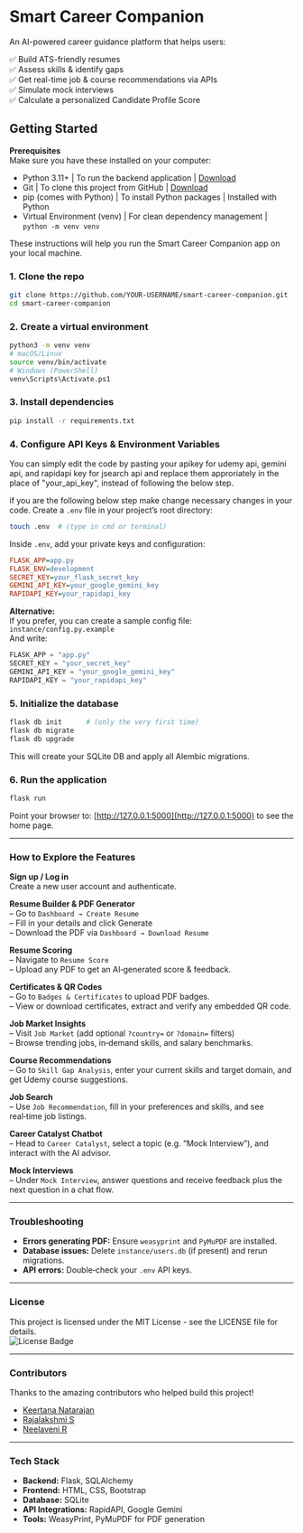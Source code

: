 
#  Smart Career Companion

An AI-powered career guidance platform that helps users:

✅ Build ATS-friendly resumes  
✅ Assess skills & identify gaps  
✅ Get real-time job & course recommendations via APIs  
✅ Simulate mock interviews  
✅ Calculate a personalized Candidate Profile Score  

##  Getting Started

 **Prerequisites**  
Make sure you have these installed on your computer:

- Python 3.11+ | To run the backend application | [Download](https://www.python.org/downloads/)
- Git | To clone this project from GitHub | [Download](https://git-scm.com/downloads)
- pip (comes with Python) | To install Python packages | Installed with Python
- Virtual Environment (venv) | For clean dependency management | `python -m venv venv`

These instructions will help you run the Smart Career Companion app on your local machine.

### 1. Clone the repo
```bash
git clone https://github.com/YOUR-USERNAME/smart-career-companion.git
cd smart-career-companion
```

### 2. Create a virtual environment
```bash
python3 -m venv venv
# macOS/Linux
source venv/bin/activate
# Windows (PowerShell)
venv\Scripts\Activate.ps1
```

### 3. Install dependencies
```bash
pip install -r requirements.txt
```

### 4. Configure API Keys & Environment Variables
You can simply edit the code by pasting your apikey for udemy api, gemini api, and rapidapi key for jsearch api and replace them approriately in the place of "your_api_key", instead of following the below step.

if you are the following below step make change necessary changes in your code.
Create a `.env` file in your project’s root directory:
```bash
touch .env  # (type in cmd or terminal)
```
Inside `.env`, add your private keys and configuration:
```ini
FLASK_APP=app.py
FLASK_ENV=development
SECRET_KEY=your_flask_secret_key
GEMINI_API_KEY=your_google_gemini_key
RAPIDAPI_KEY=your_rapidapi_key
```
 **Alternative:**  
If you prefer, you can create a sample config file:  
`instance/config.py.example`  
And write:

```python
FLASK_APP = "app.py"
SECRET_KEY = "your_secret_key"
GEMINI_API_KEY = "your_google_gemini_key"
RAPIDAPI_KEY = "your_rapidapi_key"
```

### 5. Initialize the database
```bash
flask db init      # (only the very first time)
flask db migrate
flask db upgrade
```

This will create your SQLite DB and apply all Alembic migrations.

### 6. Run the application
```bash
flask run
```
Point your browser to: [http://127.0.0.1:5000](http://127.0.0.1:5000) to see the home page.

---

###  How to Explore the Features

**Sign up / Log in**  
Create a new user account and authenticate.

**Resume Builder & PDF Generator**  
– Go to `Dashboard → Create Resume`  
– Fill in your details and click Generate  
– Download the PDF via `Dashboard → Download Resume`

**Resume Scoring**  
– Navigate to `Resume Score`  
– Upload any PDF to get an AI‑generated score & feedback.

**Certificates & QR Codes**  
– Go to `Badges & Certificates` to upload PDF badges.  
– View or download certificates, extract and verify any embedded QR code.

**Job Market Insights**  
– Visit `Job Market` (add optional `?country=` or `?domain=` filters)  
– Browse trending jobs, in‑demand skills, and salary benchmarks.

**Course Recommendations**  
– Go to `Skill Gap Analysis`, enter your current skills and target domain, and get Udemy course suggestions.

**Job Search**  
– Use `Job Recommendation`, fill in your preferences and skills, and see real‑time job listings.

**Career Catalyst Chatbot**  
– Head to `Career Catalyst`, select a topic (e.g. “Mock Interview”), and interact with the AI advisor.

**Mock Interviews**  
– Under `Mock Interview`, answer questions and receive feedback plus the next question in a chat flow.

---

###  Troubleshooting

- **Errors generating PDF:** Ensure `weasyprint` and `PyMuPDF` are installed.
- **Database issues:** Delete `instance/users.db` (if present) and rerun migrations.
- **API errors:** Double‑check your `.env` API keys.

---

###  License

This project is licensed under the MIT License - see the LICENSE file for details.  
![License Badge](https://img.shields.io/badge/License-MIT-green)

---

###  Contributors

Thanks to the amazing contributors who helped build this project!

- [Keertana Natarajan](https://github.com/KeertanaNatarajan) 
- [Rajalakshmi S](https://github.com/Rajalakshmi2702)   
- [Neelaveni R](https://github.com/Neelaveni1009)  

---

###  Tech Stack

- **Backend:** Flask, SQLAlchemy  
- **Frontend:** HTML, CSS, Bootstrap  
- **Database:** SQLite  
- **API Integrations:** RapidAPI, Google Gemini  
- **Tools:** WeasyPrint, PyMuPDF for PDF generation
